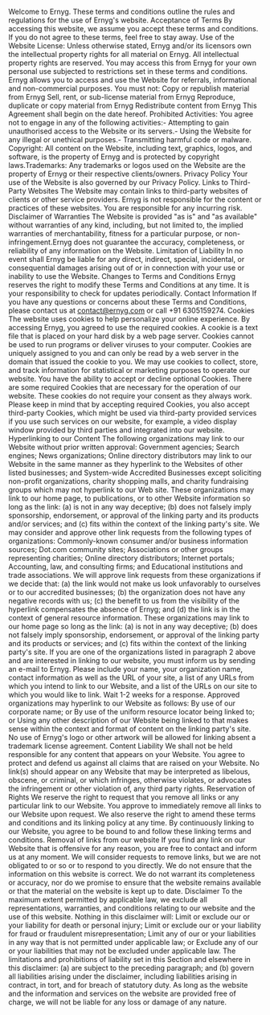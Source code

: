 Welcome to Ernyg. These terms and conditions outline the rules and regulations for the use of Ernyg's website. Acceptance of Terms By accessing this website, we assume you accept these terms and conditions. If you do not agree to these terms, feel free to stay away. Use of the Website License: Unless otherwise stated, Ernyg and/or its licensors own the intellectual property rights for all material on Ernyg. All intellectual property rights are reserved. You may access this from Ernyg for your own personal use subjected to restrictions set in these terms and conditions. Ernyg allows you to access and use the Website for referrals, informational and non-commercial purposes. You must not: Copy or republish material from Ernyg Sell, rent, or sub-license material from Ernyg Reproduce, duplicate or copy material from Ernyg Redistribute content from Ernyg This Agreement shall begin on the date hereof. Prohibited Activities: You agree not to engage in any of the following activities:- Attempting to gain unauthorised access to the Website or its servers.- Using the Website for any illegal or unethical purposes.- Transmitting harmful code or malware. Copyright: All content on the Website, including text, graphics, logos, and software, is the property of Ernyg and is protected by copyright laws.Trademarks: Any trademarks or logos used on the Website are the property of Ernyg or their respective clients/owners. Privacy Policy Your use of the Website is also governed by our Privacy Policy. Links to Third-Party Websites The Website may contain links to third-party websites of clients or other service providers. Ernyg is not responsible for the content or practices of these websites. You are responsible for any incurring risk. Disclaimer of Warranties The Website is provided "as is" and "as available" without warranties of any kind, including, but not limited to, the implied warranties of merchantability, fitness for a particular purpose, or non-infringement.Ernyg does not guarantee the accuracy, completeness, or reliability of any information on the Website. Limitation of Liability In no event shall Ernyg be liable for any direct, indirect, special, incidental, or consequential damages arising out of or in connection with your use or inability to use the Website. Changes to Terms and Conditions Ernyg reserves the right to modify these Terms and Conditions at any time. It is your responsibility to check for updates periodically. Contact Information If you have any questions or concerns about these Terms and Conditions, please contact us at contact@ernyg.com or call +91 6305159274. Cookies The website uses cookies to help personalize your online experience. By accessing Ernyg, you agreed to use the required cookies. A cookie is a text file that is placed on your hard disk by a web page server. Cookies cannot be used to run programs or deliver viruses to your computer. Cookies are uniquely assigned to you and can only be read by a web server in the domain that issued the cookie to you. We may use cookies to collect, store, and track information for statistical or marketing purposes to operate our website. You have the ability to accept or decline optional Cookies. There are some required Cookies that are necessary for the operation of our website. These cookies do not require your consent as they always work. Please keep in mind that by accepting required Cookies, you also accept third-party Cookies, which might be used via third-party provided services if you use such services on our website, for example, a video display window provided by third parties and integrated into our website. Hyperlinking to our Content The following organizations may link to our Website without prior written approval: Government agencies; Search engines; News organizations; Online directory distributors may link to our Website in the same manner as they hyperlink to the Websites of other listed businesses; and System-wide Accredited Businesses except soliciting non-profit organizations, charity shopping malls, and charity fundraising groups which may not hyperlink to our Web site. These organizations may link to our home page, to publications, or to other Website information so long as the link: (a) is not in any way deceptive; (b) does not falsely imply sponsorship, endorsement, or approval of the linking party and its products and/or services; and (c) fits within the context of the linking party's site. We may consider and approve other link requests from the following types of organizations: Commonly-known consumer and/or business information sources; Dot.com community sites; Associations or other groups representing charities; Online directory distributors; Internet portals; Accounting, law, and consulting firms; and Educational institutions and trade associations. We will approve link requests from these organizations if we decide that: (a) the link would not make us look unfavorably to ourselves or to our accredited businesses; (b) the organization does not have any negative records with us; (c) the benefit to us from the visibility of the hyperlink compensates the absence of Ernyg; and (d) the link is in the context of general resource information. These organizations may link to our home page so long as the link: (a) is not in any way deceptive; (b) does not falsely imply sponsorship, endorsement, or approval of the linking party and its products or services; and (c) fits within the context of the linking party's site. If you are one of the organizations listed in paragraph 2 above and are interested in linking to our website, you must inform us by sending an e-mail to Ernyg. Please include your name, your organization name, contact information as well as the URL of your site, a list of any URLs from which you intend to link to our Website, and a list of the URLs on our site to which you would like to link. Wait 1-2 weeks for a response. Approved organizations may hyperlink to our Website as follows: By use of our corporate name; or By use of the uniform resource locator being linked to; or Using any other description of our Website being linked to that makes sense within the context and format of content on the linking party's site. No use of Ernyg's logo or other artwork will be allowed for linking absent a trademark license agreement. Content Liability We shall not be held responsible for any content that appears on your Website. You agree to protect and defend us against all claims that are raised on your Website. No link(s) should appear on any Website that may be interpreted as libelous, obscene, or criminal, or which infringes, otherwise violates, or advocates the infringement or other violation of, any third party rights. Reservation of Rights We reserve the right to request that you remove all links or any particular link to our Website. You approve to immediately remove all links to our Website upon request. We also reserve the right to amend these terms and conditions and its linking policy at any time. By continuously linking to our Website, you agree to be bound to and follow these linking terms and conditions. Removal of links from our website If you find any link on our Website that is offensive for any reason, you are free to contact and inform us at any moment. We will consider requests to remove links, but we are not obligated to or so or to respond to you directly. We do not ensure that the information on this website is correct. We do not warrant its completeness or accuracy, nor do we promise to ensure that the website remains available or that the material on the website is kept up to date. Disclaimer To the maximum extent permitted by applicable law, we exclude all representations, warranties, and conditions relating to our website and the use of this website. Nothing in this disclaimer will: Limit or exclude our or your liability for death or personal injury; Limit or exclude our or your liability for fraud or fraudulent misrepresentation; Limit any of our or your liabilities in any way that is not permitted under applicable law; or Exclude any of our or your liabilities that may not be excluded under applicable law. The limitations and prohibitions of liability set in this Section and elsewhere in this disclaimer: (a) are subject to the preceding paragraph; and (b) govern all liabilities arising under the disclaimer, including liabilities arising in contract, in tort, and for breach of statutory duty. As long as the website and the information and services on the website are provided free of charge, we will not be liable for any loss or damage of any nature.
